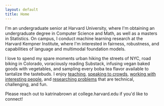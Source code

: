 ```yaml
---
layout: default
title: Home
---
```


I'm an undergraduate senior at Harvard University, where I'm obtaining an undergraduate degree in Computer Science and Math, as well as a masters in Statistics. On campus, I conduct machine learning research at the Harvard Kempner Institute, where I'm interested in fairness, robustness, and capabilities of language and multimodal foundation models.

I love to spend my spare moments urban hiking the streets of NYC, road biking in Colorado, voraciously reading Substack, infusing vegan baked goods with vegetables, and sampling every boba tea flavor available to tantalize the tastebuds. I enjoy [teaching](teaching.md), [speaking to crowds](speaking.md), [working with interesting people](work.md), and [researching problems](research.md) that are technical, challenging, and fun.

Please reach out to katrinabrown at college.harvard.edu if you'd like to connect!